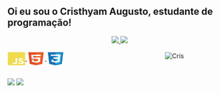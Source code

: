 ## Oi eu sou o Cristhyam Augusto, estudante de programação!
<div align="center">
  <a href="https://github.com/Cristhyam-Augusto">
  <img height="180em" src="https://github-readme-stats.vercel.app/api?username=Cristhyam-Augusto&show_icons=true&theme=synthwave&include_all_commits=true&count_private=true"/>
  <img height="180em" src="https://github-readme-stats.vercel.app/api/top-langs/?username=Cristhyam-Augusto&layout=compact&langs_count=7&theme=synthwave"/>
</div>
<div style="display: inline_block"><br>
  <img align="center" alt="Cris-Js" height="30" width="40" src="https://raw.githubusercontent.com/devicons/devicon/master/icons/javascript/javascript-plain.svg">
  <img align="center" alt="Cris-HTML" height="30" width="40" src="https://raw.githubusercontent.com/devicons/devicon/master/icons/html5/html5-original.svg">
  <img align="center" alt="Cris-CSS" height="30" width="40" src="https://raw.githubusercontent.com/devicons/devicon/master/icons/css3/css3-original.svg">
   <a href="https://picasion.com/"><img src="https://i.picasion.com/pic92/845163f9044e92f7f5cb0736f8117ccf.gif" width="150" height="150" align="right" alt="Cris" /></a>
  
  ##
 
<div> 
  <a href = "mailto:cristhyanmoc@gmail.com"><img src="https://img.shields.io/badge/-Gmail-%23333?style=for-the-badge&logo=gmail&logoColor=white" target="_blank"></a>
  <a href="https://www.linkedin.com/in/cristhyam-augusto-75677a232/" target="_blank"><img src="https://img.shields.io/badge/-LinkedIn-%230077B5?style=for-the-badge&logo=linkedin&logoColor=white" target="_blank"></a> 
 

</div>

